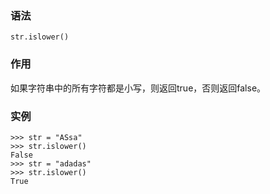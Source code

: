 ### 语法

```
str.islower()
```

### 作用

如果字符串中的所有字符都是小写，则返回true，否则返回false。

### 实例

```
>>> str = "ASsa"
>>> str.islower()
False
>>> str = "adadas"
>>> str.islower()
True
```




